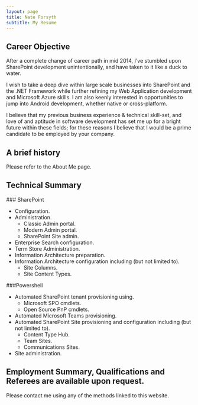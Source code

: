 ```yaml
---
layout: page
title: Nate Forsyth
subtitle: My Resume
---
```


## Career Objective

After a complete change of career path in mid 2014, I’ve stumbled upon SharePoint development unintentionally, and have taken to it like a duck to water.

I wish to take a deep dive within large scale businesses into SharePoint and the .NET Framework while further refining my Web Application development and Microsoft Azure skills. I am also keenly interested in opportunities to jump into Android development, whether native or cross-platform.

I believe that my previous business experience & technical skill-set, and love of and aptitude in software development has set me up for a bright future within these fields; for these reasons I believe that I would be a prime candidate to be employed by your company.

## A brief history

Please refer to the About Me page.

## Technical Summary

<div class="row">
    <div class="col-md-6">
### SharePoint

- Configuration.
- Administration.
  - Classic Admin portal.
  - Modern Admin portal.
  - SharePoint Site admin.
- Enterprise Search configuration.
- Term Store Administration.
- Information Architecture preparation.
- Information Architecture configuration including (but not limited to).
  - Site Columns.
  - Site Content Types.
    </div>
    <div class="col-md-6">
###Powershell

- Automated SharePoint tenant provisioning using.
  - Microsoft SPO cmdlets.
  - Open Source PnP cmdlets.
- Automated Microsoft Teams provisioning.
- Automated SharePoint Site provisioning and configuration including (but not limited to).
  - Content Type Hub.
  - Team Sites.
  - Communications Sites.
- Site administration.
    </div>
</div>





## Employment Summary, Qualifications and Referees are available upon request.

Please contact me using any of the methods linked to this website.

